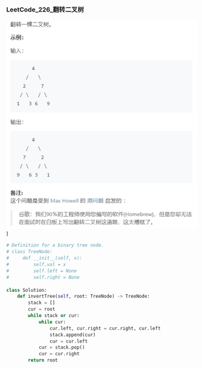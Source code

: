 ### **LeetCode_226_翻转二叉树**

![imag](https://github.com/acm-py/Weekwork/raw/hmb/image_explain/LeetCode_226_翻转二叉树.png))

```python
# Definition for a binary tree node.
# class TreeNode:
#     def __init__(self, x):
#         self.val = x
#         self.left = None
#         self.right = None

class Solution:
    def invertTree(self, root: TreeNode) -> TreeNode:
        stack = []
        cur = root
        while stack or cur:
            while cur:
                cur.left, cur.right = cur.right, cur.left
                stack.append(cur)
                cur = cur.left
            cur = stack.pop()
            cur = cur.right
        return root
```

